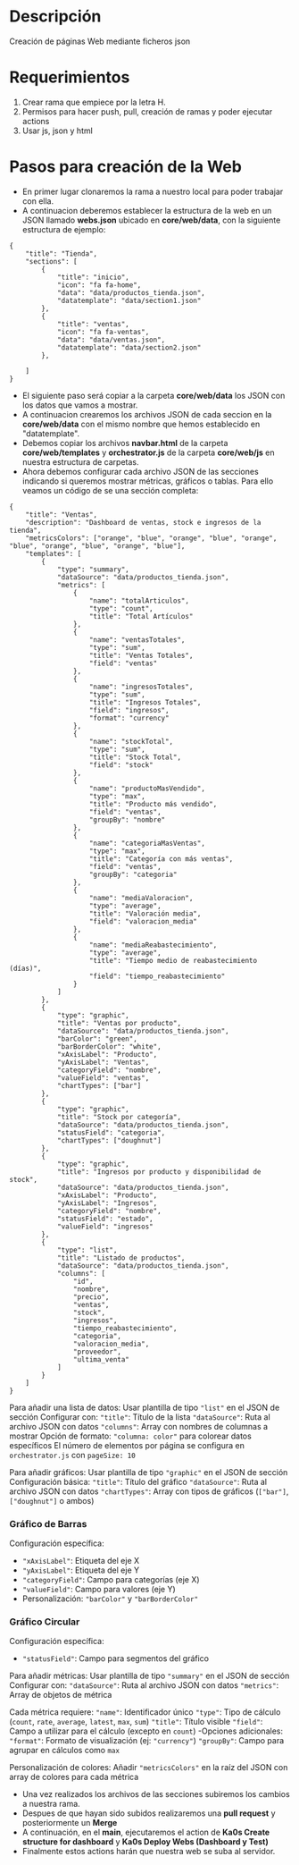 # Descripción
Creación de páginas Web mediante ficheros json

# Requerimientos
1. Crear rama que empiece por la letra H.
2. Permisos para hacer push, pull, creación de ramas y poder ejecutar actions
3. Usar js, json y html 

# Pasos para creación de la Web
- En primer lugar clonaremos la rama a nuestro local para poder trabajar con ella.
- A continuacion deberemos establecer la estructura de la web en un JSON llamado **webs.json** ubicado en **core/web/data**, con la siguiente estructura de ejemplo:
```shell
{
    "title": "Tienda",
    "sections": [
        {
            "title": "inicio",
            "icon": "fa fa-home",
            "data": "data/productos_tienda.json",
            "datatemplate": "data/section1.json"
        },
        {
            "title": "ventas",
            "icon": "fa fa-ventas",
            "data": "data/ventas.json",
            "datatemplate": "data/section2.json"
        },

    ]
}
```
- El siguiente paso será copiar a la carpeta **core/web/data** los JSON con los datos que vamos a mostrar.
- A continuacion crearemos los archivos JSON de cada seccion en la **core/web/data** con el mismo nombre que hemos establecido en "datatemplate".
- Debemos copiar los archivos **navbar.html** de la carpeta **core/web/templates** y **orchestrator.js** de la carpeta **core/web/js** en nuestra estructura de carpetas.
- Ahora debemos configurar cada archivo JSON de las secciones indicando si queremos mostrar métricas, gráficos o tablas. Para ello veamos un código de  se una sección completa:
```
{
    "title": "Ventas",
    "description": "Dashboard de ventas, stock e ingresos de la tienda",
    "metricsColors": ["orange", "blue", "orange", "blue", "orange", "blue", "orange", "blue", "orange", "blue"],
    "templates": [
        {
            "type": "summary",
            "dataSource": "data/productos_tienda.json",
            "metrics": [
                {
                    "name": "totalArticulos",
                    "type": "count",
                    "title": "Total Artículos"
                },
                {
                    "name": "ventasTotales",
                    "type": "sum",
                    "title": "Ventas Totales",
                    "field": "ventas"
                },
                {
                    "name": "ingresosTotales",
                    "type": "sum",
                    "title": "Ingresos Totales",
                    "field": "ingresos",
                    "format": "currency"
                },
                {
                    "name": "stockTotal",
                    "type": "sum",
                    "title": "Stock Total",
                    "field": "stock"
                },
                {
                    "name": "productoMasVendido",
                    "type": "max",
                    "title": "Producto más vendido",
                    "field": "ventas",
                    "groupBy": "nombre"
                },
                {
                    "name": "categoriaMasVentas",
                    "type": "max",
                    "title": "Categoría con más ventas",
                    "field": "ventas",
                    "groupBy": "categoria"
                },
                {
                    "name": "mediaValoracion",
                    "type": "average",
                    "title": "Valoración media",
                    "field": "valoracion_media"
                },
                {
                    "name": "mediaReabastecimiento",
                    "type": "average",
                    "title": "Tiempo medio de reabastecimiento (días)",
                    "field": "tiempo_reabastecimiento"
                }
            ]
        },
        {
            "type": "graphic",
            "title": "Ventas por producto",
            "dataSource": "data/productos_tienda.json",
            "barColor": "green",
            "barBorderColor": "white",
            "xAxisLabel": "Producto",
            "yAxisLabel": "Ventas",
            "categoryField": "nombre",
            "valueField": "ventas",
            "chartTypes": ["bar"]
        },
        {
            "type": "graphic",
            "title": "Stock por categoría",
            "dataSource": "data/productos_tienda.json",
            "statusField": "categoria",
            "chartTypes": ["doughnut"]
        },
        {
            "type": "graphic",
            "title": "Ingresos por producto y disponibilidad de stock",
            "dataSource": "data/productos_tienda.json",
            "xAxisLabel": "Producto",
            "yAxisLabel": "Ingresos",
            "categoryField": "nombre",
            "statusField": "estado",
            "valueField": "ingresos"
        },
        {
            "type": "list",
            "title": "Listado de productos",
            "dataSource": "data/productos_tienda.json",
            "columns": [
                "id",
                "nombre",
                "precio",
                "ventas",
                "stock",
                "ingresos",
                "tiempo_reabastecimiento",
                "categoria",
                "valoracion_media",
                "proveedor",
                "ultima_venta"
            ]
        }
    ]
}
```
Para añadir una lista de datos:
Usar plantilla de tipo `"list"` en el JSON de sección
Configurar con:
`"title"`: Título de la lista
`"dataSource"`: Ruta al archivo JSON con datos
`"columns"`: Array con nombres de columnas a mostrar
Opción de formato: `"columna: color"` para colorear datos específicos
El número de elementos por página se configura en `orchestrator.js` con `pageSize: 10`

Para añadir gráficos:
Usar plantilla de tipo `"graphic"` en el JSON de sección
Configuración básica:
`"title"`: Título del gráfico
`"dataSource"`: Ruta al archivo JSON con datos
`"chartTypes"`: Array con tipos de gráficos (`["bar"]`, `["doughnut"]` o ambos)

### Gráfico de Barras
Configuración específica:
- `"xAxisLabel"`: Etiqueta del eje X
- `"yAxisLabel"`: Etiqueta del eje Y
- `"categoryField"`: Campo para categorías (eje X)
- `"valueField"`: Campo para valores (eje Y)
- Personalización: `"barColor"` y `"barBorderColor"`

### Gráfico Circular
Configuración específica:
- `"statusField"`: Campo para segmentos del gráfico


Para añadir métricas:
Usar plantilla de tipo `"summary"` en el JSON de sección
Configurar con:
`"dataSource"`: Ruta al archivo JSON con datos
`"metrics"`: Array de objetos de métrica

Cada métrica requiere:
`"name"`: Identificador único
`"type"`: Tipo de cálculo (`count`, `rate`, `average`, `latest`, `max`, `sum`)
`"title"`: Título visible
`"field"`: Campo a utilizar para el cálculo (excepto en `count`)
-Opciones adicionales:
  `"format"`: Formato de visualización (ej: `"currency"`)
  `"groupBy"`: Campo para agrupar en cálculos como `max`

Personalización de colores:
Añadir `"metricsColors"` en la raíz del JSON con array de colores para cada métrica


        
- Una vez realizados los archivos de las secciones subiremos los cambios a nuestra rama.
- Despues de que hayan sido subidos realizaremos una **pull request** y posteriormente un **Merge**
- A continuación, en el **main**, ejecutaremos el action de **Ka0s Create structure for dashboard** y **Ka0s Deploy Webs (Dashboard y Test)**
- Finalmente estos actions harán que nuestra web se suba al servidor.